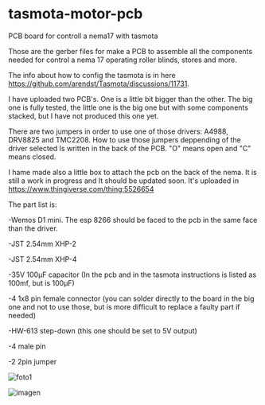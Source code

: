 # tasmota-motor-pcb
PCB board for controll a nema17 with tasmota


Those are the gerber files for make a PCB to assemble all the components needed for control a nema 17 operating roller blinds, stores and more.

The info about how to config the tasmota is in here https://github.com/arendst/Tasmota/discussions/11731.

I have uploaded two PCB's. One is a little bit bigger than the other. The big one is fully tested, the little one is the big one but with some components stacked, but I have not produced this one yet.

There are two jumpers in order to use one of those drivers: A4988, DRV8825 and TMC2208. How to use those jumpers deppending of the driver selected Is written in the back of the PCB. "O" means open and "C" means closed.

I hame made also a little box to attach the pcb on the back of the nema. It is still a work in progress and It should be updated soon. It's uploaded in https://www.thingiverse.com/thing:5526654

The part list is:


-Wemos D1 mini. The esp 8266 should be faced to the pcb in the same face than the driver.

-JST 2.54mm XHP-2

-JST 2.54mm XHP-4

-35V 100μF capacitor (In the pcb and in the tasmota instructions is listed as 100mf, but is 100μF)

-4 1x8 pin female connector (you can solder directly to the board in the big one and not to use those, but is more difficult to replace a faulty part if needed)

-HW-613 step-down (this one should be set to 5V output)

-4 male pin

-2 2pin jumper

![foto1](https://user-images.githubusercontent.com/5169740/191841561-7c89e66a-ec90-4526-a355-b9c57f50acb5.jpg)


![imagen](https://user-images.githubusercontent.com/5169740/191841045-fd6e1e0a-721f-4c07-bcf0-691c5f9dedc5.png)
